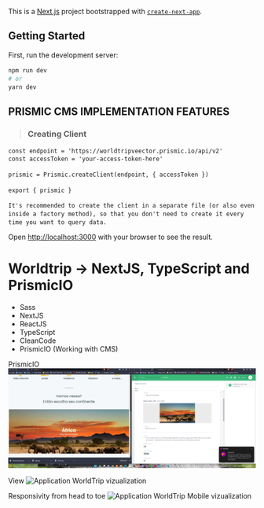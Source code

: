 This is a [Next.js](https://nextjs.org/) project bootstrapped with [`create-next-app`](https://github.com/vercel/next.js/tree/canary/packages/create-next-app).

## Getting Started

First, run the development server:

```bash
npm run dev
# or
yarn dev
```

## PRISMIC CMS IMPLEMENTATION FEATURES

> ### Creating Client
````
const endpoint = 'https://worldtripveector.prismic.io/api/v2'
const accessToken = 'your-access-token-here'

prismic = Prismic.createClient(endpoint, { accessToken })

export { prismic }
````
`It's recommended to create the client in a separate file (or also even inside a factory method), so that you don't need to create it every time you want to query data.`

Open [http://localhost:3000](http://localhost:3000) with your browser to see the result.

# Worldtrip -> NextJS, TypeScript and PrismicIO

- Sass
- NextJS
- ReactJS
- TypeScript
- CleanCode
- PrismicIO (Working with CMS)



PrismicIO ![Print Prismic Implementation](/video/prismicImplementation.png)

View ![Application WorldTrip vizualization](/video/worldtrip.gif)

Responsivity from head to toe ![Application WorldTrip Mobile vizualization](/video/WorldTripResponsive.gif)